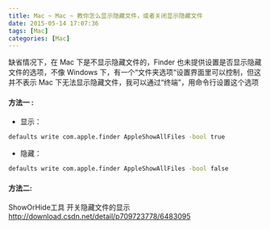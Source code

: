 ```yaml
---
title: Mac ~ Mac ~ 教你怎么显示隐藏文件，或者关闭显示隐藏文件
date: 2015-05-14 17:07:36
tags: [Mac]
categories: [Mac]
---
```


缺省情况下，在 Mac 下是不显示隐藏文件的，Finder 也未提供设置是否显示隐藏文件的选项，不像 Windows 下，有一个“文件夹选项“设置界面里可以控制，但这并不表示 Mac 下无法显示隐藏文件，我可以通过“终端”，用命令行设置这个选项

#### 方法一 :

- 显示：

```bash
defaults write com.apple.finder AppleShowAllFiles -bool true
```

- 隐藏：

```bash
defaults write com.apple.finder AppleShowAllFiles -bool false
```



#### 方法二:

ShowOrHide工具  开关隐藏文件的显示
http://download.csdn.net/detail/p709723778/6483095